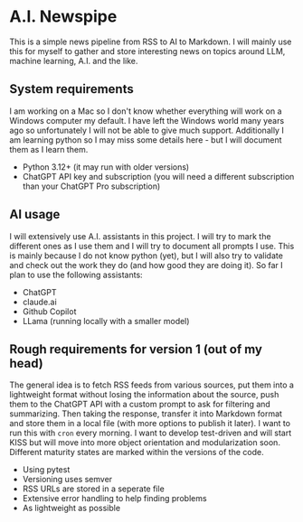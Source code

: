 # A.I. Newspipe

This is a simple news pipeline from RSS to AI to Markdown. I will mainly use this for myself to gather and store interesting news on topics around LLM, machine learning, A.I. and the like.

## System requirements

I am working on a Mac so I don't know whether everything will work on a Windows computer my default. I have left the Windows world many years ago so unfortunately I will not be able to give much support. Additionally I am learning python so I may miss some details here - but I will document them as I learn them.

* Python 3.12+ (it may run with older versions)
* ChatGPT API key and subscription (you will need a different subscription than your ChatGPT Pro subscription)

## AI usage

I will extensively use A.I. assistants in this project. I will try to mark the different ones as I use them and I will try to document all prompts I use. This is mainly because I do not know python (yet), but I will also try to validate and check out the work they do (and how good they are doing it). So far I plan to use the following assistants:

* ChatGPT
* claude.ai
* Github Copilot
* LLama (running locally with a smaller model)

## Rough requirements for version 1 (out of my head)

The general idea is to fetch RSS feeds from various sources, put them into a lightweight format without losing the information about the source, push them to the ChatGPT API with a custom prompt to ask for filtering and summarizing. Then taking the response, transfer it into Markdown format and store them in a local file (with more options to publish it later). I want to run this with `cron` every morning. I want to develop test-driven and will start KISS but will move into more object orientation and modularization soon. Different maturity states are marked within the versions of the code.

* Using pytest
* Versioning uses semver
* RSS URLs are stored in a seperate file
* Extensive error handling to help finding problems
* As lightweight as possible